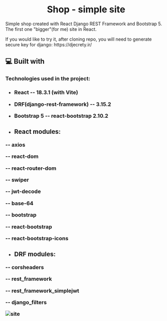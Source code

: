 ﻿<h1 align="center" id="title">Shop - simple site</h1>

<p id="description">Simple shop created with React Django REST Framework and Bootstrap 5. The first one "bigger"(for me) site in React.</p>

<p id="description1">If you would like to try it, after cloning repo, you will need to generate secure key for django: https://djecrety.ir/</p>

<h2>💻 Built with</h2>

<h3>Technologies used in the project: <h3>

*   <p>React -- 18.3.1 (with Vite)</p>
*   <p>DRF(django-rest-framework) -- 3.15.2</p>
*   <p>Bootstrap 5 -- react-bootstrap 2.10.2</p>

* <h3>React modules:</h3>
<p>-- axios</p>
<p>-- react-dom</p>
<p>-- react-router-dom</p>
<p>-- swiper</p>
<p>-- jwt-decode</p>
<p>-- base-64</p>
<p>-- bootstrap</p>
<p>-- react-bootstrap</p>
<p>-- react-bootstrap-icons</p>

* <h3> DRF modules:</h3>
<p>-- corsheaders</p>
<p>-- rest_framework</p>
<p>-- rest_framework_simplejwt</p>
<p>-- django_filters</p>


![site](https://github.com/user-attachments/assets/53f123f7-6f55-4ae5-b084-3d2c449bfca3)
